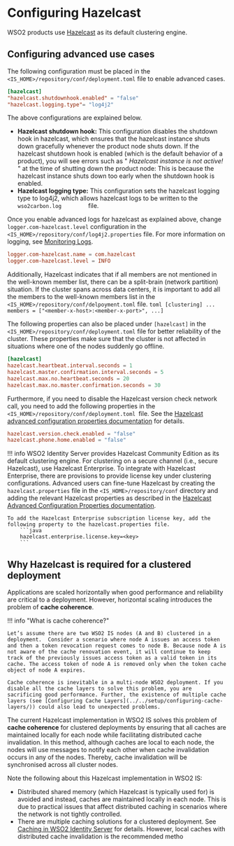 # Configuring Hazelcast

WSO2 products use [Hazelcast](../../administer/clustering-overview) as
its default clustering engine. 

## Configuring advanced use cases

The following configuration must be
placed in the ` <IS_HOME>/repository/conf/deployment.toml ` file to
enable advanced cases.

```toml
[hazelcast]
"hazelcast.shutdownhook.enabled" = "false"
"hazelcast.logging.type"= "log4j2"
```

The above configurations are explained below.

-   **Hazelcast shutdown hook:** This configuration disables the
    shutdown hook in hazelcast, which ensures that the hazelcast
    instance shuts down gracefully whenever the product node shuts down.
    If the hazelcast shutdown hook is enabled (which is the default
    behavior of a product), you will see errors such as "
    *Hazelcast instance is not active!* " at the time of shutting down
    the product node: This is because the hazelcast instance shuts down
    too early when the shutdown hook is enabled.
-   **Hazelcast logging type:** This configuration sets the hazelcast
    logging type to log4j2, which allows hazelcast logs to be written to
    the `          wso2carbon.log         ` file.

Once you enable advanced logs for hazelcast as explained above, change
`logger.com-hazelcast.level` configuration in the `
<IS_HOME>/repository/conf/log4j2.properties ` file. For more information
on logging, see [Monitoring Logs](../../setup/monitoring-logs).

```toml
logger.com-hazelcast.name = com.hazelcast
logger.com-hazelcast.level = INFO
```

Additionally, Hazelcast indicates that if all members are not mentioned
in the well-known member list, there can be a split-brain (network
partition) situation. If the cluster spans across data centers, it is
important to add all the members to the well-known members list in the `
<IS_HOME>/repository/conf/delpoyment.toml ` file.
     ```toml
     [clustering]
     ...
     members = ["<member-x-host>:<member-x-port>", ...]
     ```

The following properties can also be placed under `[hazelcast]` in the
` <IS_HOME>/repository/conf/deployment.toml` file for better reliability of the cluster. These properties make sure that
the cluster is not affected in situations where one of the nodes suddenly go offline.

```toml
[hazelcast]
hazelcast.heartbeat.interval.seconds = 1
hazelcast.master.confirmation.interval.seconds = 5
hazelcast.max.no.heartbeat.seconds = 20
hazelcast.max.no.master.confirmation.seconds = 30
```

Furthermore, if you need to disable the Hazelcast version check network call, you need to add the following properties in the
`<IS_HOME>/repository/conf/deployment.toml `file. See the [Hazelcast advanced configuration properties documentation](https://docs.hazelcast.org/docs/3.0/manual/html/ch12s06.html) for details.

```toml
hazelcast.version.check.enabled = "false"
hazelcast.phone.home.enabled = "false"
```
     
!!! info 
    WSO2 Identity Server provides Hazelcast Community Edition as
    its default clustering engine. For clustering on a secure channel (i.e.,
    secure Hazelcast), use Hazelcast Enterprise. To integrate with Hazelcast
    Enterprise, there are provisions to provide license key under clustering
    configurations. Advanced users can fine-tune Hazelcast by creating the
    `hazelcast.properties` file in the `<IS_HOME>/repository/conf` directory
    and adding the relevant Hazelcast properties as described in the
    [Hazelcast Advanced Configuration Properties documentation](https://docs.hazelcast.org/docs/3.0/manual/html/ch12s06.html).
        
    To add the Hazelcast Enterprise subscription license key, add the following property to the hazelcast.properties file.
        ```java
        hazelcast.enterprise.license.key=<key>
        ```
        
## Why Hazelcast is required for a clustered deployment

Applications are scaled horizontally when good performance and reliability are critical to a deployment. However, horizontal scaling introduces the problem of **cache coherence**.

!!! info "What is cache coherence?"

    Let’s assume there are two WSO2 IS nodes (A and B) clustered in a deployment.  Consider a scenario where node A issues an access token and then a token revocation request comes to node B. Because node A is not aware of the cache renovation event, it will continue to keep track of the previously issues access token as a valid token in its cache. The access token of node A is removed only when the token cache object of node A expires. 

    Cache coherence is inevitable in a multi-node WSO2 deployment. If you disable all the cache layers to solve this problem, you are sacrificing good performance. Further, the existence of multiple cache layers (see [Configuring Cache Layers](../../setup/configuring-cache-layers/)) could also lead to unexpected problems. 

The current Hazelcast implementation in WSO2 IS solves this problem of **cache coherence** for clustered deployments by ensuring that all caches are maintained locally for each node while facilitating distributed cache invalidation. In this method, although caches are local to each node, the nodes will use messages to notify each other when cache invalidation occurs in any of the nodes. Thereby, cache invalidation will be synchronised across all cluster nodes.

Note the following about this Hazelcast implementation in WSO2 IS:

- Distributed shared memory (which Hazelcast is typically used for) is avoided and instead, caches are maintained locally in each node. This is due to practical issues that affect distributed caching in scenarios where the network is not tightly controlled.
- There are multiple caching solutions for a clustered deployment. See [Caching in WSO2 Identity Server](../../setup/deployment-guide/#clustering-related-configurations) for details. However, local caches with distributed cache invalidation is the recommended metho

